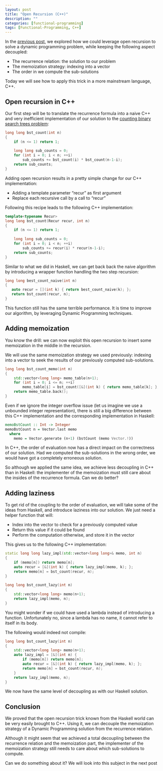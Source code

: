 ```yaml
---
layout: post
title: "Open Recursion (C++)"
description: ""
categories: [functional-programming]
tags: [Functional-Programming, C++]
---
```


In the [previous post](2016-11-27-open-recursion-haskell.md), we explored how we could leverage open recursion to solve a dynamic programming problem, while keeping the following aspect decoupled:

* The recurrence relation: the solution to our problem
* The memoization strategy: indexing into a vector
* The order in we compute the sub-solutions

Today we will see how to apply this trick in a more mainstream language, C++.

## Open recursion in C++

Our first step will be to translate the recurrence formula into a naive C++ and very inefficient implementation of our solution to the [counting binary search trees problem](https://www.hackerrank.com/challenges/number-of-binary-search-tree):

```cpp
long long bst_count(int n)
{
    if (n <= 1) return 1;
 
    long long sub_counts = 0;
    for (int i = 0; i < n; ++i)
        sub_counts += bst_count(i) * bst_count(n-1-i);
    return sub_counts;
}
```

Adding open recursion results in a pretty simple change for our C++ implementation:

* Adding a template parameter “recur” as first argument
* Replace each recursive call by a call to “recur”

Following this recipe leads to the following C++ implementation:

```cpp
template<typename Recur>
long long bst_count(Recur recur, int n)
{
­    if (n <= 1) return 1;
 
    long long sub_counts = 0;
    for (int i = 0; i < n; ++i)
        sub_counts += recur(i) * recur(n-1-i);
    return sub_counts;
}
```

Similar to what we did in Haskell, we can get back back the naive algorithm by introducing a wrapper function handling the two step recursion:

```cpp
long long best_count_naive(int n)
{
   auto recur = [](int k) { return best_count_naive(k); };
   return bst_count(recur, n);
}
```

This function still has the same terrible performance. It is time to improve our algorithm, by leveraging Dynamic Programming techniques.

## Adding memoization

You know the drill: we can now exploit this open recursion to insert some memoization in the middle in the recursion.

We will use the same memoization strategy we used previously: indexing into a vector to seek the results of our previously computed sub-solutions.

```cpp
long long bst_count_memo(int n)
{
    std::vector<long long> memo_table(n+1);
    for (int i = 0; i <= n; ++i)
        memo_table[i] = bst_count([&](int k) { return memo_table[k]; }, i);
    return memo_table.back();
}
```

Even if we ignore the integer overflow issue (let us imagine we use a unbounded integer representation), there is still a big difference between this C++ implementation and the corresponding implementation in Haskell:

```haskell
memoBstCount :: Int -> Integer
memoBstCount n = Vector.last memo
  where
    memo = Vector.generate (n+1) (bstCount (memo Vector.!))
```

In C++, the order of evaluation now has a direct impact on the correctness of our solution. Had we computed the sub-solutions in the wrong order, we would have got a completely erroneous solution.

So although we applied the same idea, we achieve less decoupling in C++ than in Haskell: the implementer of the memoization must still care about the insides of the recurrence formula. Can we do better?

## Adding laziness

To get rid of the coupling to the order of evaluation, we will take some of the ideas from Haskell, and introduce laziness into our solution. We just need a helper function that will:

* Index into the vector to check for a previously computed value
* Return this value if it could be found
* Perform the computation otherwise, and store it in the vector

This gives us to the following C++ implementation:

```cpp
static long long lazy_impl(std::vector<long long>& memo, int n)
{
    if (memo[n]) return memo[n];
    auto recur = [&](int k) { return lazy_impl(memo, k); };
    return memo[n] = bst_count(recur, n);
}
 
long long bst_count_lazy(int n)
{
    std::vector<long long> memo(n+1);
    return lazy_impl(memo, n);
}
```

You might wonder if we could have used a lambda instead of introducing a function. Unfortunately no, since a lambda has no name, it cannot refer to itself in its body.

The following would indeed not compile:

```cpp
long long bst_count_lazy(int n)
{
    std::vector<long long> memo(n+1);
    auto lazy_impl = [&](int n) {
        if (memo[n]) return memo[n];
        auto recur = [&](int k) { return lazy_impl(memo, k); };
        return memo[n] = bst_count(recur, n);
    }
    return lazy_impl(memo, n);
}
```

We now have the same level of decoupling as with our Haskell solution.

## Conclusion

We proved that the open recursion trick known from the Haskell world can be very easily brought to C++. Using it, we can decouple the memoization strategy of a Dynamic Programming solution from the recurrence relation.

Although it might seem that we achieved a total decoupling between the recurrence relation and the memoization part, the implementer of the memoization strategy still needs to care about which sub-solutions to compute.

Can we do something about it? We will look into this subject in the next post
